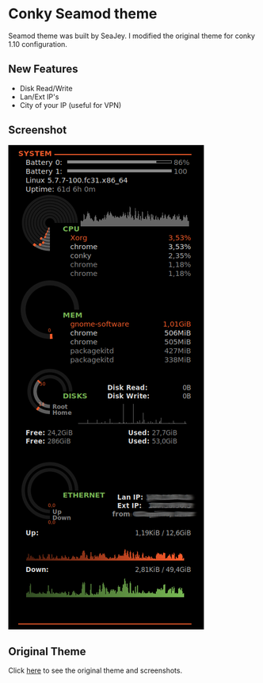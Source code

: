 Conky Seamod theme
====================

Seamod theme was built by SeaJey. I modified the original theme for conky 1.10 configuration. 

New Features
--------------

* Disk Read/Write 
* Lan/Ext IP's
* City of your IP (useful for VPN) 

Screenshot
----------------

![alt text](screenshot.png)


Original Theme
-----------------

Click [here](http://www.deviantart.com/art/Conky-Seamod-v0-1-283461046) to see the original theme and screenshots. 





